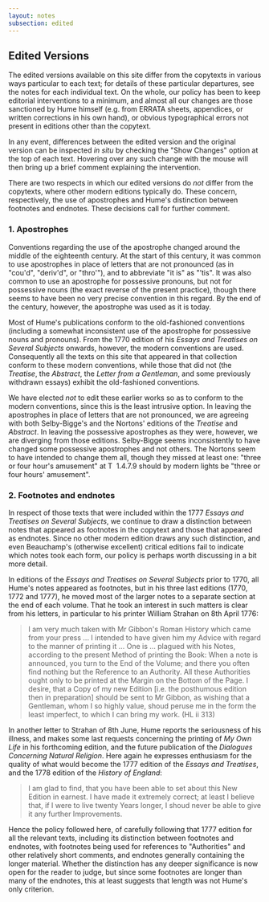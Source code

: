 ```yaml
---
layout: notes
subsection: edited
---
```

## Edited Versions

The edited versions available on this site differ from the copytexts in various ways particular to each text; for details of these particular departures, see the notes for each individual text. On the whole, our policy has been to keep editorial interventions to a minimum, and almost all our changes are those sanctioned by Hume himself (e.g. from ERRATA sheets, appendices, or written corrections in his own hand), or obvious typographical errors not present in editions other than the copytext.

In any event, differences between the edited version and the original version can be inspected *in situ* by checking the "Show Changes" option at the top of each text. Hovering over any such change with the mouse will then bring up a brief comment explaining the intervention.

There are two respects in which our edited versions do _not_ differ from the copytexts, where other modern editions typically do. These concern, respectively, the use of apostrophes and Hume's distinction between footnotes and endnotes. These decisions call for further comment.

### 1. Apostrophes

Conventions regarding the use of the apostrophe changed around the middle of the eighteenth century. At the start of this century, it was common to use apostrophes in place of letters that are not pronounced (as in "cou'd", "deriv'd", or "thro'"), and to abbreviate "it is" as "’tis". It was also common to use an apostrophe for possessive pronouns, but not for possessive nouns (the exact reverse of the present practice), though there seems to have been no very precise convention in this regard. By the end of the century, however, the apostrophe was used as it is today.

Most of Hume's publications conform to the old-fashioned conventions (including a somewhat inconsistent use of the apostrophe for possessive nouns and pronouns). From the 1770 edition of his *Essays and Treatises on Several Subjects* onwards, however, the modern conventions are used. Consequently all the texts on this site that appeared in that collection conform to these modern conventions, while those that did not (the *Treatise*, the *Abstract*, the *Letter from a Gentleman*, and some previously withdrawn essays) exhibit the old-fashioned conventions.

We have elected _not_ to edit these earlier works so as to conform to the modern conventions, since this is the least intrusive option. In leaving the apostrophes in place of letters that are not pronounced, we are agreeing with both Selby-Bigge's and the Nortons' editions of the *Treatise* and *Abstract*. In leaving the possessive apostrophes as they were, however, we are diverging from those editions. Selby-Bigge seems inconsistently to have changed some possessive apostrophes and not others. The Nortons seem to have intended to change them all, though they missed at least one: "three or four hour's amusement" at T&nbsp; 1.4.7.9 should by modern lights be "three or four hours' amusement".

### 2. Footnotes and endnotes

In respect of those texts that were included within the 1777 *Essays and Treatises on Several Subjects*, we continue to draw a distinction between notes that appeared as footnotes in the copytext and those that appeared as endnotes. Since no other modern edition draws any such distinction, and even Beauchamp's (otherwise excellent) critical editions fail to indicate which notes took each form, our policy is perhaps worth discussing in a bit more detail.

In editions of the *Essays and Treatises on Several Subjects* prior to 1770, all Hume's notes appeared as footnotes, but in his three last editions (1770, 1772 and 1777), he moved most of the larger notes to a separate section at the end of each volume. That he took an interest in such matters is clear from his letters, in particular to his printer William Strahan on 8th April 1776:

> I am very much taken with Mr Gibbon's Roman History which came from your press ... I intended to have given him my Advice with regard to the manner of printing it ... One is ... plagued with his Notes, according to the present Method of printing the Book: When a note is announced, you turn to the End of the Volume; and there you often find nothing but the Reference to an Authority. All these Authorities ought only to be printed at the Margin on the Bottom of the Page. I desire, that a Copy of my new Edition [i.e. the posthumous edition then in preparation] should be sent to Mr Gibbon, as wishing that a Gentleman, whom I so highly value, shoud peruse me in the form the least imperfect, to which I can bring my work. (HL&nbsp;ii 313)

In another letter to Strahan of 8th June, Hume reports the seriousness of his illness, and makes some last requests concerning the printing of *My Own Life* in his forthcoming edition, and the future publication of the *Dialogues Concerning Natural Religion*. Here again he expresses enthusiasm for the quality of what would become the 1777 edition of the *Essays and Treatises*, and the 1778 edition of the *History of England*:

> I am glad to find, that you have been able to set about this New Edition in earnest. I have made it extremely correct; at least I believe that, if I were to live twenty Years longer, I shoud never be able to give it any further Improvements.

Hence the policy followed here, of carefully following that 1777 edition for all the relevant texts, including its distinction between footnotes and endnotes, with footnotes being used for references to "Authorities" and other relatively short comments, and endnotes generally containing the longer material. Whether the distinction has any deeper significance is now open for the reader to judge, but since some footnotes are longer than many of the endnotes, this at least suggests that length was not Hume's only criterion.
